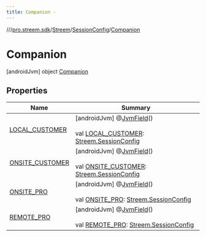```yaml
---
title: Companion -
---
```

//[<root>](../../../../../index.md)/[pro.streem.sdk](../../../index.md)/[Streem](../../index.md)/[SessionConfig](../index.md)/[Companion](index.md)



# Companion  
 [androidJvm] object [Companion](index.md)   


## Properties  
  
|  Name |  Summary | 
|---|---|
| <a name="pro.streem.sdk/Streem.SessionConfig.Companion/LOCAL_CUSTOMER/#/PointingToDeclaration/"></a>[LOCAL_CUSTOMER](-l-o-c-a-l_-c-u-s-t-o-m-e-r.md)| <a name="pro.streem.sdk/Streem.SessionConfig.Companion/LOCAL_CUSTOMER/#/PointingToDeclaration/"></a> [androidJvm] @[JvmField](https://kotlinlang.org/api/latest/jvm/stdlib/kotlin.jvm/-jvm-field/index.html)()  <br>  <br>val [LOCAL_CUSTOMER](-l-o-c-a-l_-c-u-s-t-o-m-e-r.md): [Streem.SessionConfig](../index.md)   <br>|
| <a name="pro.streem.sdk/Streem.SessionConfig.Companion/ONSITE_CUSTOMER/#/PointingToDeclaration/"></a>[ONSITE_CUSTOMER](-o-n-s-i-t-e_-c-u-s-t-o-m-e-r.md)| <a name="pro.streem.sdk/Streem.SessionConfig.Companion/ONSITE_CUSTOMER/#/PointingToDeclaration/"></a> [androidJvm] @[JvmField](https://kotlinlang.org/api/latest/jvm/stdlib/kotlin.jvm/-jvm-field/index.html)()  <br>  <br>val [ONSITE_CUSTOMER](-o-n-s-i-t-e_-c-u-s-t-o-m-e-r.md): [Streem.SessionConfig](../index.md)   <br>|
| <a name="pro.streem.sdk/Streem.SessionConfig.Companion/ONSITE_PRO/#/PointingToDeclaration/"></a>[ONSITE_PRO](-o-n-s-i-t-e_-p-r-o.md)| <a name="pro.streem.sdk/Streem.SessionConfig.Companion/ONSITE_PRO/#/PointingToDeclaration/"></a> [androidJvm] @[JvmField](https://kotlinlang.org/api/latest/jvm/stdlib/kotlin.jvm/-jvm-field/index.html)()  <br>  <br>val [ONSITE_PRO](-o-n-s-i-t-e_-p-r-o.md): [Streem.SessionConfig](../index.md)   <br>|
| <a name="pro.streem.sdk/Streem.SessionConfig.Companion/REMOTE_PRO/#/PointingToDeclaration/"></a>[REMOTE_PRO](-r-e-m-o-t-e_-p-r-o.md)| <a name="pro.streem.sdk/Streem.SessionConfig.Companion/REMOTE_PRO/#/PointingToDeclaration/"></a> [androidJvm] @[JvmField](https://kotlinlang.org/api/latest/jvm/stdlib/kotlin.jvm/-jvm-field/index.html)()  <br>  <br>val [REMOTE_PRO](-r-e-m-o-t-e_-p-r-o.md): [Streem.SessionConfig](../index.md)   <br>|

